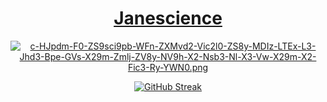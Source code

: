<div align="center">
<h1><a href="https://janescience.com" target="_blank">Janescience</a></h1> 
  
[![c-HJpdm-F0-ZS9sci9pb-WFn-ZXMvd2-Vic2l0-ZS8y-MDIz-LTEx-L3-Jhd3-Bpe-GVs-X29m-Zmlj-ZV8y-NV9h-X2-Nsb3-Nl-X3-Vw-X29m-X2-Fic3-Ry-YWN0.png](https://i.postimg.cc/br6dgH6R/c-HJpdm-F0-ZS9sci9pb-WFn-ZXMvd2-Vic2l0-ZS8y-MDIz-LTEx-L3-Jhd3-Bpe-GVs-X29m-Zmlj-ZV8y-NV9h-X2-Nsb3-Nl-X3-Vw-X29m-X2-Fic3-Ry-YWN0.png)](https://postimg.cc/CnqFLDpZ)
  
[![GitHub Streak](http://github-readme-streak-stats.herokuapp.com?user=janescience&theme=dark&date_format=j%20M%5B%20Y%5D)](https://git.io/streak-stats)

</div>


